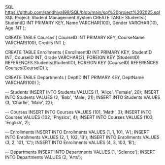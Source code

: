 SQL   https://github.com/sandhiya198/SQL/blob/main/sql%20project%202025.sql
SQL Project: Student Management System
CREATE TABLE Students (
    StudentID INT PRIMARY KEY,
    Name VARCHAR(100),
    Gender VARCHAR(10),
    Age INT
);

CREATE TABLE Courses (
    CourseID INT PRIMARY KEY,
    CourseName VARCHAR(100),
    Credits INT
);

CREATE TABLE Enrollments (
    EnrollmentID INT PRIMARY KEY,
    StudentID INT,
    CourseID INT,
    Grade VARCHAR(2),
    FOREIGN KEY (StudentID) REFERENCES Students(StudentID),
    FOREIGN KEY (CourseID) REFERENCES Courses(CourseID)
);

CREATE TABLE Departments (
    DeptID INT PRIMARY KEY,
    DeptName VARCHAR(100)
);

-- Students
INSERT INTO Students VALUES (1, 'Alice', 'Female', 20);
INSERT INTO Students VALUES (2, 'Bob', 'Male', 21);
INSERT INTO Students VALUES (3, 'Charlie', 'Male', 22);

-- Courses
INSERT INTO Courses VALUES (101, 'Math', 3);
INSERT INTO Courses VALUES (102, 'Physics', 4);
INSERT INTO Courses VALUES (103, 'English', 2);

-- Enrollments
INSERT INTO Enrollments VALUES (1, 1, 101, 'A');
INSERT INTO Enrollments VALUES (2, 1, 102, 'B');
INSERT INTO Enrollments VALUES (3, 2, 101, 'C');
INSERT INTO Enrollments VALUES (4, 3, 103, 'B');

-- Departments
INSERT INTO Departments VALUES (1, 'Science');
INSERT INTO Departments VALUES (2, 'Arts');


